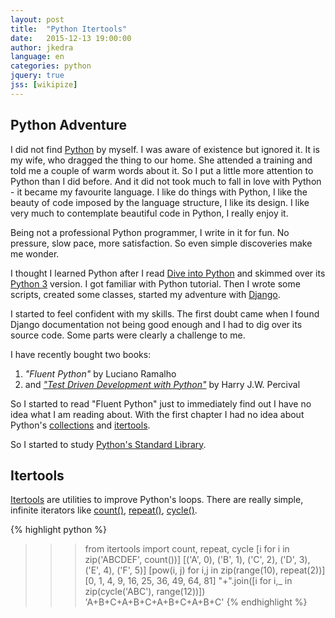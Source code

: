 ```yaml
---
layout: post
title:  "Python Itertools"
date:   2015-12-13 19:00:00
author: jkedra
language: en
categories: python
jquery: true
jss: [wikipize]
---
```


## Python Adventure

I did not find [Python](we:) by myself. I was aware of existence but ignored it.
It is my wife, who dragged the thing to our home. She attended a training and
told me a couple of warm words about it. So I put a little more attention to
Python than I did before. And it did not took much to fall in love with Python -
it became my favourite language. I like do things with Python, I like the beauty
of code imposed by the language structure, I like its design. I like very much
to contemplate beautiful code in Python, I really enjoy it.

Being not a professional Python programmer, I write in it for fun. No pressure,
slow pace, more satisfaction. So even simple discoveries make me wonder.

I thought I learned Python after I read [Dive into Python][DIP] and skimmed over
its [Python 3][DIP3] version. I got familiar with Python tutorial. Then I wrote
some scripts, created some classes, started my adventure with [Django].

I started to feel confident with my skills. The first doubt came when I found
Django documentation not being good enough and I had to dig over its source code.
Some parts were clearly a challenge to me.

I have recently bought two books:

1. _"Fluent Python"_ by Luciano Ramalho
2. and [_"Test Driven Development with Python"_][tddpercival]
   by Harry J.W. Percival

So I started to read "Fluent Python" just to immediately find out I have no idea
what I am reading about. With the first chapter I had no idea about Python's
[collections] and [itertools].

So I started to study [Python's Standard Library][PSL].

## Itertools
[Itertools] are utilities to improve Python's loops.
There are really simple, infinite iterators like
[count()], [repeat()], [cycle()].

{% highlight python %}
>>> from itertools import count, repeat, cycle
>>> [i for i in zip('ABCDEF', count())]
[('A', 0), ('B', 1), ('C', 2), ('D', 3), ('E', 4), ('F', 5)]
>>> [pow(i, j) for i,j in zip(range(10), repeat(2))]
[0, 1, 4, 9, 16, 25, 36, 49, 64, 81]
>>> "+".join([i for i,_ in zip(cycle('ABC'), range(12))])
'A+B+C+A+B+C+A+B+C+A+B+C'
{% endhighlight %}




[DIP]:  http://diveintopython.net/
[DIP3]: http://www.diveintopython3.net/
[django]: https://www.djangoproject.com/
[tddpercival]: http://chimera.labs.oreilly.com/books/1234000000754/index.html
[PSL]: https://docs.python.org/3/library/
[itertools]: https://docs.python.org/3/library/itertools.html
[collections]: https://docs.python.org/3/library/collections.html
[count()]: https://docs.python.org/3/library/itertools.html#itertools.count
[repeat()]: https://docs.python.org/3/library/itertools.html#itertools.repeat
[cycle()]: https://docs.python.org/3/library/itertools.html#itertools.cycle

